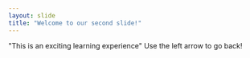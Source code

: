 ```yaml
---
layout: slide
title: "Welcome to our second slide!"
---
```

"This is an exciting learning experience"
Use the left arrow to go back!
